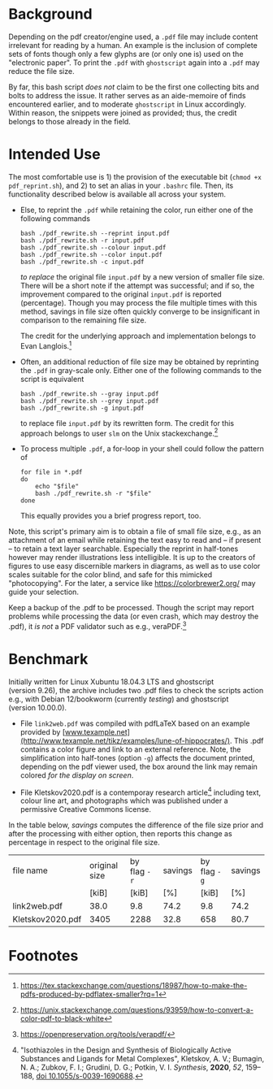 # Background

Depending on the pdf creator/engine used, a `.pdf` file may include
content irrelevant for reading by a human. An example is the inclusion
of complete sets of fonts though only a few glyphs are (or only one is)
used on the "electronic paper". To print the `.pdf` with `ghostscript`
again into a `.pdf` may reduce the file size.

By far, this bash script *does not* claim to be the first one collecting
bits and bolts to address the issue. It rather serves as an aide-memoire
of finds encountered earlier, and to moderate `ghostscript` in Linux
accordingly. Within reason, the snippets were joined as provided; thus,
the credit belongs to those already in the field.

# Intended Use

The most comfortable use is 1) the provision of the executable bit
(`chmod +x pdf_reprint.sh`), and 2) to set an alias in your `.bashrc`
file. Then, its functionality described below is available all across
your system.

-   Else, to reprint the `.pdf` while retaining the color, run either
    one of the following commands

    ``` shell
    bash ./pdf_rewrite.sh --reprint input.pdf
    bash ./pdf_rewrite.sh -r input.pdf
    bash ./pdf_rewrite.sh --colour input.pdf
    bash ./pdf_rewrite.sh --color input.pdf
    bash ./pdf_rewrite.sh -c input.pdf
    ```

    *to replace* the original file `input.pdf` by a new version of
    smaller file size. There will be a short note if the attempt was
    successful; and if so, the improvement compared to the original
    `input.pdf` is reported (percentage). Though you may process the
    file multiple times with this method, savings in file size often
    quickly converge to be insignificant in comparison to the remaining
    file size.

    The credit for the underlying approach and implementation belongs to
    Evan Langlois.[^1]

-   Often, an additional reduction of file size may be obtained by
    reprinting the `.pdf` in gray-scale only. Either one of the
    following commands to the script is equivalent

    ``` shell
    bash ./pdf_rewrite.sh --gray input.pdf
    bash ./pdf_rewrite.sh --grey input.pdf
    bash ./pdf_rewrite.sh -g input.pdf
    ```

    to replace file `input.pdf` by its rewritten form. The credit for
    this approach belongs to user `slm` on the Unix stackexchange.[^2]

-   To process multiple `.pdf`, a for-loop in your shell could follow
    the pattern of

    ``` shell
    for file in *.pdf
    do
        echo "$file"
        bash ./pdf_rewrite.sh -r "$file"
    done
    ```

    This equally provides you a brief progress report, too.

Note, this script's primary aim is to obtain a file of small file size,
e.g., as an attachment of an email while retaining the text easy to read
and – if present – to retain a text layer searchable. Especially the
reprint in half-tones however may render illustrations less
intelligible. It is up to the creators of figures to use easy
discernible markers in diagrams, as well as to use color scales suitable
for the color blind, and safe for this mimicked "photocopying". For the
later, a service like <https://colorbrewer2.org/> may guide your
selection.

Keep a backup of the .pdf to be processed. Though the script may report
problems while processing the data (or even crash, which may destroy the
.pdf), it *is not* a PDF validator such as e.g., veraPDF.[^3]

# Benchmark

Initially written for Linux Xubuntu 18.04.3 LTS and ghostscript
(version 9.26), the archive includes two .pdf files to check the scripts
action e.g., with Debian 12/bookworm (currently *testing*) and
ghostscript (version 10.00.0).

-   File `link2web.pdf` was compiled with pdfLaTeX based on an example
    provided by
    [www.texample.net](http://www.texample.net/tikz/examples/lune-of-hippocrates/).
    This .pdf contains a color figure and link to an external reference.
    Note, the simplification into half-tones (option `-g`) affects the
    document printed, depending on the pdf viewer used, the box around
    the link may remain colored *for the display on screen*.

-   File Kletskov2020.pdf is a contemporay research article[^4]
    including text, colour line art, and photographs which was published
    under a permissive Creative Commons license.

In the table below, *savings* computes the difference of the file size
prior and after the processing with either option, then reports this
change as percentage in respect to the original file size.

|                  |               |              |         |              |         |
|------------------|---------------|--------------|---------|--------------|---------|
| file name        | original size | by flag `-r` | savings | by flag `-g` | savings |
|                  | \[kiB\]       | \[kiB\]      | \[%\]   | \[kiB\]      | \[%\]   |
| link2web.pdf     | 38.0          | 9.8          | 74.2    | 9.8          | 74.2    |
| Kletskov2020.pdf | 3405          | 2288         | 32.8    | 658          | 80.7    |

# Footnotes

[^1]: <https://tex.stackexchange.com/questions/18987/how-to-make-the-pdfs-produced-by-pdflatex-smaller?rq=1>

[^2]: <https://unix.stackexchange.com/questions/93959/how-to-convert-a-color-pdf-to-black-white>

[^3]: <https://openpreservation.org/tools/verapdf/>

[^4]: "Isothiazoles in the Design and Synthesis of Biologically Active
    Substances and Ligands for Metal Complexes", Kletskov, A. V.;
    Bumagin, N. A.; Zubkov, F. I.; Grudini, D. G.; Potkin, V. I.
    *Synthesis*, **2020**, *52*, 159–188, [doi
    10.1055/s-0039-1690688](https://www.thieme-connect.de/products/ejournals/abstract/10.1055/s-0039-1690688).
